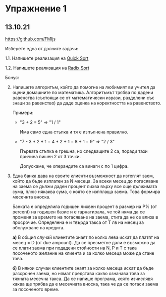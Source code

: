 # Упражнение 1
## 13.10.21

https://github.com/FMIjs

Изберете една от долните задачи:

1.1. Напишете реализация на [Quick Sort](https://en.wikipedia.org/wiki/Quicksort)

1.2. Напишете реализация на [Radix Sort](https://en.wikipedia.org/wiki/Radix_sort)

Бонус:

2. Напишете алгоритъм, който да помогне на любимият ви учител да оцени домашните по математика. Алгоритъмът трябва по дадени равенства (състоящи се от математически изрази, разделени със знаци за равенство) да даде оценка на коректността на равенството.

    Примери:

    * "3 + 2 = 5" => "1 / 1"

      Има само една стъпка и тя е изпълнена правилно.
    * "7 - 3 * 2 + 1 = 4 * 2 + 1 = 8 + 1 = 9" => "2 / 3"

      Първата стъпка е грешна, но следващите 2 са, поради тази причина пишен 2 от 3 точки.
      
      Допускаме, че операндите са винаги с по 1 цифра.

3. Една банка дава на своите клиенти възможност да изтеглят заем, който да бъде изплатен за N месеца. За всеки месец до погасяване на заема се дължи даден процент лихва върху все още дължимата сума, плюс някаква сума, с която се изпплаща заема. Това формира месечнта вноска.

    Банката е определила годишен лихвен процент в размер на P% (от percent) на годишен базис и е гарнатирала, че той няма да се променя за времето на погасяване на заема, стига да не се влиза в просрочие. Определена е и твърда такса от T лв на месец за обслужване на кредита. 

    **а)** В общия случай клиентите знаят по колко лева искат да платят на месец = D (от due ampount). Да се пресметне дали е възможно да се плати заема при подадени стойности на N, P и T с така посоченото желание на клиента и за колко месеца може да стане това.

    **б)** В някои случаи клиентите знаят за колко месеца искат да бъде разсрочен заема, но нямат представа какво означава това за тяхната месечна такса. Да се напише програма, която изчислявя каква ще трябва да е месечната вноска, така че да се погаси заема за посоченото време.
